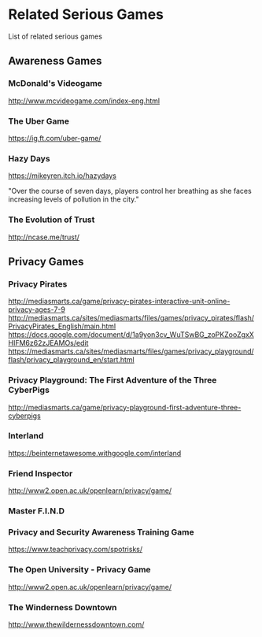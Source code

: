 # Related Serious Games  

List of related serious games

## Awareness Games

### McDonald's Videogame

http://www.mcvideogame.com/index-eng.html

### The Uber Game

https://ig.ft.com/uber-game/


### Hazy Days

https://mikeyren.itch.io/hazydays

 "Over the course of seven days, players control her breathing as she faces increasing levels of pollution in the city."

### The Evolution of Trust
http://ncase.me/trust/

## Privacy Games

### Privacy Pirates
http://mediasmarts.ca/game/privacy-pirates-interactive-unit-online-privacy-ages-7-9
http://mediasmarts.ca/sites/mediasmarts/files/games/privacy_pirates/flash/PrivacyPirates_English/main.html
https://docs.google.com/document/d/1a9yon3cv_WuTSwBG_zoPKZooZgxXHIFM6z62zJEAMOs/edit
https://mediasmarts.ca/sites/mediasmarts/files/games/privacy_playground/flash/privacy_playground_en/start.html


### Privacy Playground: The First Adventure of the Three CyberPigs
http://mediasmarts.ca/game/privacy-playground-first-adventure-three-cyberpigs


### Interland
https://beinternetawesome.withgoogle.com/interland


### Friend Inspector

http://www2.open.ac.uk/openlearn/privacy/game/


### Master F.I.N.D



### Privacy and Security Awareness Training Game

https://www.teachprivacy.com/spotrisks/

### The Open University - Privacy Game
http://www2.open.ac.uk/openlearn/privacy/game/


### The Winderness Downtown
http://www.thewildernessdowntown.com/
